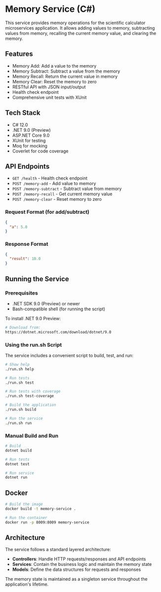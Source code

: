 # Memory Service (C#)

This service provides memory operations for the scientific calculator microservices application. It allows adding values to memory, subtracting values from memory, recalling the current memory value, and clearing the memory.

## Features

- Memory Add: Add a value to the memory
- Memory Subtract: Subtract a value from the memory
- Memory Recall: Return the current value in memory
- Memory Clear: Reset the memory to zero
- RESTful API with JSON input/output
- Health check endpoint
- Comprehensive unit tests with XUnit

## Tech Stack

- C# 12.0
- .NET 9.0 (Preview)
- ASP.NET Core 9.0
- XUnit for testing
- Moq for mocking
- Coverlet for code coverage

## API Endpoints

- `GET /health` - Health check endpoint
- `POST /memory-add` - Add value to memory
- `POST /memory-subtract` - Subtract value from memory
- `POST /memory-recall` - Get current memory value
- `POST /memory-clear` - Reset memory to zero

### Request Format (for add/subtract)

```json
{
  "a": 5.0
}
```

### Response Format

```json
{
  "result": 10.0
}
```

## Running the Service

### Prerequisites

- .NET SDK 9.0 (Preview) or newer
- Bash-compatible shell (for running the script)

To install .NET 9.0 Preview:
```bash
# Download from:
https://dotnet.microsoft.com/download/dotnet/9.0
```

### Using the run.sh Script

The service includes a convenient script to build, test, and run:

```bash
# Show help
./run.sh help

# Run tests
./run.sh test

# Run tests with coverage
./run.sh test-coverage

# Build the application
./run.sh build

# Run the service
./run.sh run
```

### Manual Build and Run

```bash
# Build
dotnet build

# Run tests
dotnet test

# Run service
dotnet run
```

## Docker

```bash
# Build the image
docker build -t memory-service .

# Run the container
docker run -p 8009:8009 memory-service
```

## Architecture

The service follows a standard layered architecture:

- **Controllers**: Handle HTTP requests/responses and API endpoints
- **Services**: Contain the business logic and maintain the memory state
- **Models**: Define the data structures for requests and responses

The memory state is maintained as a singleton service throughout the application's lifetime.
